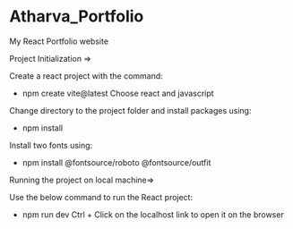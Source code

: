 # Atharva_Portfolio
My React Portfolio website

Project Initialization =>

Create a react project with the command:
- npm create vite@latest
Choose react and javascript

Change directory to the project folder and install packages using:
- npm install

Install two fonts using: 
- npm install @fontsource/roboto @fontsource/outfit

Running the project on local machine=>

Use the below command to run the React project:
- npm run dev
Ctrl + Click on the localhost link to open it on the browser


